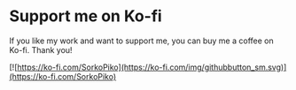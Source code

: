 # Support me on Ko-fi

If you like my work and want to support me, you can buy me a coffee on Ko-fi. Thank you!

[![https://ko-fi.com/SorkoPiko](https://ko-fi.com/img/githubbutton_sm.svg)](https://ko-fi.com/SorkoPiko)